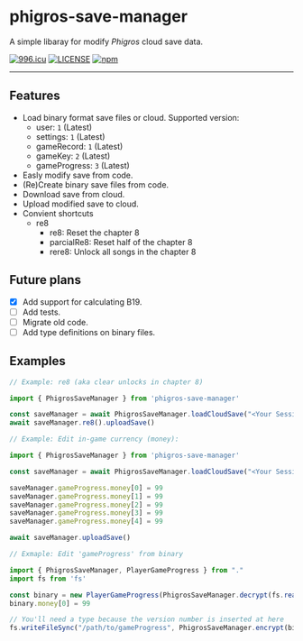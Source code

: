 # phigros-save-manager

A simple libaray for modify *Phigros* cloud save data.

[![996.icu](https://img.shields.io/badge/link-996.icu-red.svg)](https://996.icu)
[![LICENSE](https://img.shields.io/badge/license-Anti%20996-blue.svg)](https://github.com/996icu/996.ICU/blob/master/LICENSE)
[![npm](https://img.shields.io/npm/v/phigros-save-manager)](https://www.npmjs.com/package/phigros-save-manager)

---

## Features

- Load binary format save files or cloud. Supported version: 
    + user: `1` (Latest)
    + settings: `1` (Latest)
    + gameRecord: `1` (Latest)
    + gameKey: `2` (Latest)
    + gameProgress: `3` (Latest)
- Easly modify save from code.
- (Re)Create binary save files from code.
- Download save from cloud.
- Upload modified save to cloud.
- Convient shortcuts
    + re8
        - re8: Reset the chapter 8
        - parcialRe8: Reset half of the chapter 8
        - rere8: Unlock all songs in the chapter 8

## Future plans

- [x] Add support for calculating B19.
- [ ] Add tests.
- [ ] Migrate old code.
- [ ] Add type definitions on binary files.

## Examples

```typescript
// Example: re8 (aka clear unlocks in chapter 8)

import { PhigrosSaveManager } from 'phigros-save-manager'

const saveManager = await PhigrosSaveManager.loadCloudSave("<Your Session Token>")
await saveManager.re8().uploadSave()
```

```typescript
// Example: Edit in-game currency (money):

import { PhigrosSaveManager } from 'phigros-save-manager'

const saveManager = await PhigrosSaveManager.loadCloudSave("<Your Session Token>")

saveManager.gameProgress.money[0] = 99
saveManager.gameProgress.money[1] = 99
saveManager.gameProgress.money[2] = 99
saveManager.gameProgress.money[3] = 99
saveManager.gameProgress.money[4] = 99

await saveManager.uploadSave()
```

```typescript
// Exmaple: Edit 'gameProgress' from binary

import { PhigrosSaveManager, PlayerGameProgress } from "."
import fs from 'fs'

const binary = new PlayerGameProgress(PhigrosSaveManager.decrypt(fs.readFileSync("/path/to/gameProgress")));
binary.money[0] = 99

// You'll need a type because the version number is inserted at here
fs.writeFileSync("/path/to/gameProgress", PhigrosSaveManager.encrypt(binary.save(), 'gameProgress'))

```

